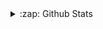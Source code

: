 <details>
  <summary>:zap: Github Stats</summary>

  <img align="left" alt="angusmf's Github Stats" src="https://github-readme-stats.angusmf.vercel.app?username=angusmf&show_icons=true&hide_border=true" />

</details>
